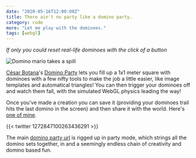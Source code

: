 ```yaml
---
date: "2020-05-16T12:00:00Z"
title: There ain't no party like a domino party.
category: code
more: "Let me play with the dominoes."
tags: [webgl]
---
```


_If only you could reset real-life dominoes with the click of a button_

![Domino mario takes a spill](<https://tiw.accelerator.net/dominoes.png;resize(450,400,fit)/quantize(32)/quality(20).png>)

[César Botana](https://www.cesarbotana.com/)'s [Domino Party](https://malandrin.github.io/domino-party/#/) lets you fill up a 1x1 meter square with dominoes with a few nifty tools to make the job a little easier, like image templates and automatical triangles! You can then trigger your dominoes off and watch them fall, with the simulated WebGL physics leading the way!

<!--more-->

Once you've made a creation you can save it (providing your dominoes trail hits the last domino in the screen) and then share it with the world. Here's [one of mine](https://malandrin.github.io/domino-party/#/view/46d7e506-0836-4916-a8a8-efef7c230039).

{{< twitter 1272847100263436291 >}}

The main [domino party url](https://malandrin.github.io/domino-party/#/view) is rigged up in party mode, which strings all the domino sets together, in and a seemingly endless chain of creativity and domino based fun.
